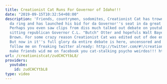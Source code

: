 ```yaml
---
title: Creationist Cat Runs For Governor of Idaho!!!
date: "2019-09-15T10:32:54+08:00"
description: 'Friends, countrymen, sodomites, Creationist Cat has trown his hat into
  da ring and has launched his bid for da Governor''s seat in da great state of Idaho!
  Perhaps you even saw clips from diss much talked out debate on youtube featuring
  sitting republican Governor C.L. "Butch" Otter and hopefuls Walt Bayes and Harley
  Brown. For some crazy reason Creationist Cat was edited out of dee entire broadcast!
  But now in it''s full glory da entire debate is here, uncensored and unedited!!!
  follow me on freaking twitter already: http://twitter.com/#!/creationistcat and
  make friends wid me on facebook you cat-stalking psycho weirdos!!! https://www.facebook.com/creationist.cat'
url: /creationistcat/zudCHCYtbL8/
providers:
  youtube:
    id: zudCHCYtbL8
type: video
---
```

